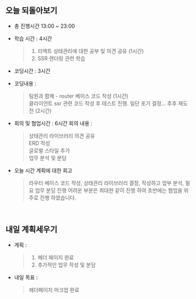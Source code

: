 ## 오늘 되돌아보기
- 총 진행시간 13:00 ~ 23:00 
- 학습 시간 : 4시간
  > 1. 리액트 상태관리에 대한 공부 및 의견 공유 (1시간)
  > 2. SSR 렌더링 관련 학습

- 코딩시간 : 3시간
- 코딩내용 : 
  > 팀원과 함께 - router 베이스 코드 작성 (1시간)   
  > 클라이언트 ssr 관련 코드 작성 후 테스트 진행. 일단 포기 결정... 추후 재도전 (2시간)
  
- 회의 및 협업시간 : 6시간
  회의 내용 : 
  > 상태관리 라이브러리 의견 공유   
  > ERD 작성   
  > 글로벌 스타일 추가   
  > 업무 분석 및 분담   

- 오늘 시간 계획에 대한 회고
  > 라우터 베이스 코드 작성, 상태관리 라이브러리 결정, 작성하고 업부 분석, 필요 업무 분담 진행 어려운 부분은 최대한 같이 진행 하여 초반에는 협업을 위주로 진행 하였습니다.


<br>

## 내일 계획세우기
- 계획 :
  > 1. 헤더 페이지 완료
  > 2. 추가적인 업무 작성 및 분담

- 내일 목표 :
  > 헤더페이지 마크업 완료
